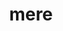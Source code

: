 ---
category: 4-letters
denotation: null
name: mere
reference_link: https://www.etymonline.com/word/mere
root_language: null
root_name: null
title: mere
type: free
word_sums:
- respelling: mere
  sum: 'Mere + '
---